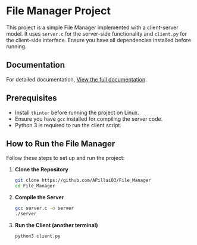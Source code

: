# File Manager Project

This project is a simple File Manager implemented with a client-server model. It uses `server.c` for the server-side functionality and `client.py` for the client-side interface. Ensure you have all dependencies installed before running.

## Documentation

For detailed documentation, [View the full documentation](https://apillai03.github.io/Certificates/OS.pdf).

## Prerequisites

- Install `tkinter` before running the project on Linux.
- Ensure you have `gcc` installed for compiling the server code.
- Python 3 is required to run the client script.

## How to Run the File Manager

Follow these steps to set up and run the project:

1. **Clone the Repository**
   ```bash
   git clone https://github.com/APillai03/File_Manager
   cd File_Manager
   ```

2. **Compile the Server**
    ```bash
   gcc server.c -o server
   ./server
   ```
3. **Run the Client (another terminal)**
    ```bash
    python3 client.py
   ```